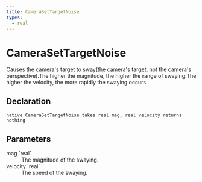 ```yaml
---
title: CameraSetTargetNoise
types:
  - real
---
```


# CameraSetTargetNoise
Causes the camera's target to sway(the camera's target, not the camera's perspective).The higher the magnitude, the higher the range of swaying.The higher the velocity, the more rapidly the swaying occurs.

## Declaration

```
native CameraSetTargetNoise takes real mag, real velocity returns nothing
```

## Parameters
<dl>
  <dt>mag `real`</dt>
  <dd>The magnitude of the swaying.</dd>

  <dt>velocity `real`</dt>
  <dd>The speed of the swaying.</dd>
</dl>